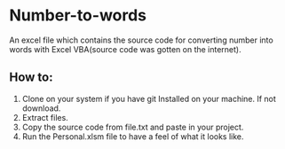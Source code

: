 # Number-to-words
An excel file which contains the source code for converting number into words with Excel VBA(source code was gotten on the internet).

## How to:
1. Clone on your system if you have git Installed on your machine. If not download.
2. Extract files.
3. Copy the source code from file.txt and paste in your project.
4. Run the Personal.xlsm file to have a feel of what it looks like.



